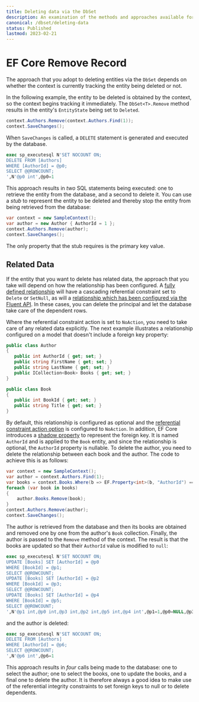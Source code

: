 ```yaml
---
title: Deleting data via the DbSet
description: An examination of the methods and approaches available for deleting data via the Entity Framework Core DbSet API 
canonical: /dbset/deleting-data
status: Published
lastmod: 2023-02-21
---
```


# EF Core Remove Record

The approach that you adopt to deleting entities via the `DbSet` depends on whether the context is currently tracking the entity being deleted or not. 

In the following example, the entity to be deleted is obtained by the context, so the context begins tracking it immediately. The `DbSet<T>.Remove` method results in the entity's `EntityState` being set to `Deleted`. 

```csharp
context.Authors.Remove(context.Authors.Find(1));
context.SaveChanges();
```

When `SaveChanges` is called, a `DELETE` statement is generated and executed by the database.

```sql
exec sp_executesql N'SET NOCOUNT ON;
DELETE FROM [Authors]
WHERE [AuthorId] = @p0;
SELECT @@ROWCOUNT;
',N'@p0 int',@p0=1
```

This approach results in _two_ SQL statements being executed: one to retrieve the entity from the database, and a second to delete it. You can use a _stub_ to represent the entity to be deleted and thereby stop the entity from being retrieved from the database:

```csharp
var context = new SampleContext();
var author = new Author { AuthorId = 1 };
context.Authors.Remove(author);
context.SaveChanges();
```

The only property that the stub requires is the primary key value.

## Related Data

If the entity that you want to delete has related data, the approach that you take will depend on how the relationship has been configured. A [fully defined relationship](/configuration/one-to-many-relationship-configuration#fully-defined-relationship) will have a cascading referential constraint set to  `Delete` or `SetNull`, as will a [relationship which has been configured via the Fluent API](/configuration/one-to-many-relationship-configuration#cascading-referential-integrity-constraints). In these cases, you can delete the principal and let the database take care of the dependent rows.

Where the referential constraint action is set to `NoAction`, you need to take care of any related data explicitly. The next example illustrates a relationship configured on a model that doesn't include a foreign key property:

 ```csharp
public class Author
{
    public int AuthorId { get; set; }
    public string FirstName { get; set; }
    public string LastName { get; set; }
    public ICollection<Book> Books { get; set; }
}

public class Book
{
    public int BookId { get; set; }
    public string Title { get; set; }
}
```

By default, this relationship is configured as optional and the [referential constraint action option](/relationships/referential-constraint-action-options) is configured to `NoAction`. In addition, EF Core introduces a [shadow property](/model/shadow-properties) to represent the foreign key. It is named `AuthorId` and is applied to the `Book` entity, and since the relationship is optional, the `AuthorId` property is nullable. To delete the author, you need to delete the relationship between each book and the author. The code to achieve this is as follows:

```csharp
var context = new SampleContext();
var author = context.Authors.Find(1);
var books = context.Books.Where(b => EF.Property<int>(b, "AuthorId") == 1);
foreach (var book in books)
{
    author.Books.Remove(book);
}
context.Authors.Remove(author);
context.SaveChanges();
```

The author is retrieved from the database and then its books are obtained and removed one by one from the author's `Book` collection. Finally, the author is passed to the `Remove` method of the context. The result is that the books are updated so that their `AuthorId` value is modified to `null`:

```sql
exec sp_executesql N'SET NOCOUNT ON;
UPDATE [Books] SET [AuthorId] = @p0
WHERE [BookId] = @p1;
SELECT @@ROWCOUNT;
UPDATE [Books] SET [AuthorId] = @p2
WHERE [BookId] = @p3;
SELECT @@ROWCOUNT;
UPDATE [Books] SET [AuthorId] = @p4
WHERE [BookId] = @p5;
SELECT @@ROWCOUNT;
',N'@p1 int,@p0 int,@p3 int,@p2 int,@p5 int,@p4 int',@p1=1,@p0=NULL,@p3=2,@p2=NULL,@p5=3,@p4=NULL
```

and the author is deleted:

```sql
exec sp_executesql N'SET NOCOUNT ON;
DELETE FROM [Authors]
WHERE [AuthorId] = @p6;
SELECT @@ROWCOUNT;
',N'@p6 int',@p6=1
```
This approach results in _four_ calls being made to the database: one to select the author; one to select the books, one to update the books, and a final one to delete the author. It is therefore always a good idea to make use of the referential integrity constraints to set foreign keys to null or to delete dependents.
